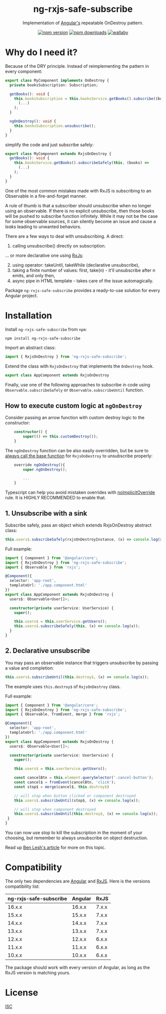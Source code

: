 <h1 align="center">ng-rxjs-safe-subscribe</h1>

<p align="center">
Implementation of <a href="https://angular.io/">Angular's</a> repeatable OnDestroy pattern.
</p>

<p align="center">
    <a href="https://badge.fury.io/js/ng-rxjs-safe-subscribe"><img src="https://badge.fury.io/js/ng-rxjs-safe-subscribe.svg" alt="npm version" ></a>
    <a href="https://npmjs.org/ng-rxjs-safe-subscribe"><img src="https://img.shields.io/npm/dm/ng-rxjs-safe-subscribe.svg" alt="npm downloads" ></a>
    <a href="https://wallabyjs.com/oss/"><img src="https://img.shields.io/badge/wallaby.js-powered-blue.svg?style=flat&logo=github" alt="wallaby" ></a>
</p>

# Why do I need it?

Because of the DRY principle. Instead of reimplementing the pattern in every component:

```typescript
export class MyComponent implements OnDestroy {
  private booksSubscription: Subscription;

  getBooks(): void {
    this.booksSubscription = this.booksService.getBooks().subscribe((books) =>
      (...)
    );
  }

  ngOnDestroy(): void {
    this.booksSubscription.unsubscribe();
  }
}
```

simplify the code and just subscribe safely:

```typescript
export class MyComponent extends RxjsOnDestroy {
  getBooks(): void {
    this.booksService.getBooks().subscribeSafely(this, (books) =>
      (...)
    );
  }
}
```

One of the most common mistakes made with RxJS is subscribing to an Observable in a fire-and-forget manner.

A rule of thumb is that a subscriber should unsubscribe when no longer using an observable. If there is no explicit unsubscribe, then those books will be pushed to subscribe function infinitely. While it may not be the case for some observable sources, it can silently become an issue and cause a <i>leaks</i> leading to unwanted behaviors.

There are a few ways to deal with unsubscribing. A direct:

1. calling unsubscribe() directly on subscription.

... or more declarative one using <a href="https://rxjs-dev.firebaseapp.com/guide/overview/">RxJs</a>:

2. using operator: takeUntil, takeWhile (declarative unsubscribe),
3. taking a finite number of values: first, take(n) - it'll unsubscribe after n emits, and only then,
4. async pipe in HTML template - takes care of the issue automagically.

Package `ng-rxjs-safe-subscribe` provides a ready-to-use solution for every Angular project.

# Installation

Install `ng-rxjs-safe-subscribe` from `npm`:

```bash
npm install ng-rxjs-safe-subscribe
```

Import an abstract class:

```typescript
import { RxjsOnDestroy } from 'ng-rxjs-safe-subscribe';
```

Extend the class with `RxjsOnDestroy` that implements the `OnDestroy` hook.

```typescript
export class AppComponent extends RxjsOnDestroy
```

Finally, use one of the following approaches to subscribe in code using `Observable.subscribeSafely` or `Observable.subscribeUntil` function.

## How to execute custom logic at `ngOnDestroy`

Consider passing an arrow function with custom destroy logic to the constructor:

```typescript
    constructor() {
        super(() => this.customDestroy());
    }
```

The `ngOnDestroy` function can be also easily overridden, but be sure to <u>always call the base function</u> for `RxjsOnDestroy` to unsubscribe properly:

```typescript
    override ngOnDestroy(){
        super.ngOnDestroy();

        ...
    }
```

Typescript can help you avoid mistaken overrides with [noImplicitOverride](https://www.typescriptlang.org/tsconfig#noImplicitOverride) rule. It is HIGHLY RECOMMENDED to enable that.

## 1. Unsubscribe with a sink

Subscribe safely, pass an object which extends RxjsOnDestroy abstract class:

```typescript
this.users$.subscribeSafely(rxjsOnDestroyInstance, (x) => console.log(x));
```

Full example:

```typescript
import { Component } from '@angular/core';
import { RxjsOnDestroy } from 'ng-rxjs-safe-subscribe';
import { Observable } from 'rxjs';

@Component({
  selector: 'app-root',
  templateUrl: './app.component.html'
})
export class AppComponent extends RxjsOnDestroy {
  users$: Observable<User[]>;

  constructor(private userService: UserService) {
    super();

    this.users$ = this.userService.getUsers();
    this.users$.subscribeSafely(this, (x) => console.log(x));
  }
}
```

## 2. Declarative unsubscribe

You may pass an observable instance that triggers unsubscribe by passing a value and completion:

```typescript
this.users$.subscribeUntil(this.destroy$, (x) => console.log(x));
```

The example uses `this.destroy$` of `RxjsOnDestroy` class.

Full example:

```typescript
import { Component } from '@angular/core';
import { RxjsOnDestroy } from 'ng-rxjs-safe-subscribe';
import { Observable, fromEvent, merge } from 'rxjs';

@Component({
  selector: 'app-root',
  templateUrl: './app.component.html'
})
export class AppComponent extends RxjsOnDestroy {
  users$: Observable<User[]>;

  constructor(private userService: UserService) {
    super();

    this.users$ = this.userService.getUsers();

    const cancelBtn = this.element.querySelector('.cancel-button');
    const cancel$ = fromEvent(cancelBtn, 'click');
    const stop$ = merge(cancel$, this.destroy$)

    // will stop when button clicked or component destroyed
    this.users$.subscribeUntil(stop$, (x) => console.log(x));

    // will stop when component destroyed
    this.users$.subscribeUntil(this.destroy$, (x) => console.log(x));
 }
}
```

You can now use stop to kill the subscription in the moment of your choosing, but remember to always unsubscribe on object destruction.

Read up [Ben Lesh's article](https://medium.com/@benlesh/rxjs-dont-unsubscribe-6753ed4fda87) for more on this topic.

# Compatibility

The only two dependencies are [Angular](https://angular.io) and [RxJS](https://rxjs-dev.firebaseapp.com/guide/overview).
Here is the versions compatibility list:

| ng-rxjs-safe-subscribe | Angular | RxJS  |
| ---------------------- | ------- | ----- |
| 16.x.x                 | 16.x.x  | 7.x.x |
| 15.x.x                 | 15.x.x  | 7.x.x |
| 14.x.x                 | 14.x.x  | 7.x.x |
| 13.x.x                 | 13.x.x  | 7.x.x |
| 12.x.x                 | 12.x.x  | 6.x.x |
| 11.x.x                 | 11.x.x  | 6.x.x |
| 10.x.x                 | 10.x.x  | 6.x.x |

The package should work with every version of Angular, as long as the RxJS version is matching yours.

# License

[ISC](https://opensource.org/licenses/ISC)

